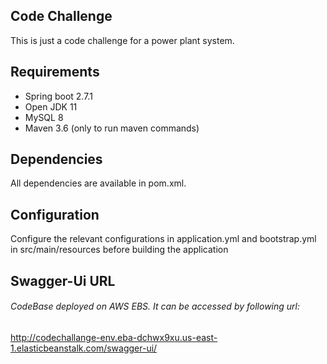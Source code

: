 ## Code Challenge

This is just a code challenge for a power plant system.

## Requirements

* Spring boot 2.7.1
* Open JDK 11
* MySQL 8
* Maven 3.6 (only to run maven commands)

## Dependencies

All dependencies are available in pom.xml.

## Configuration

Configure the relevant configurations in application.yml and bootstrap.yml in src/main/resources before building the
application


## Swagger-Ui URL
###### CodeBase deployed on AWS EBS. It can be accessed by following url: 

http://codechallange-env.eba-dchwx9xu.us-east-1.elasticbeanstalk.com/swagger-ui/